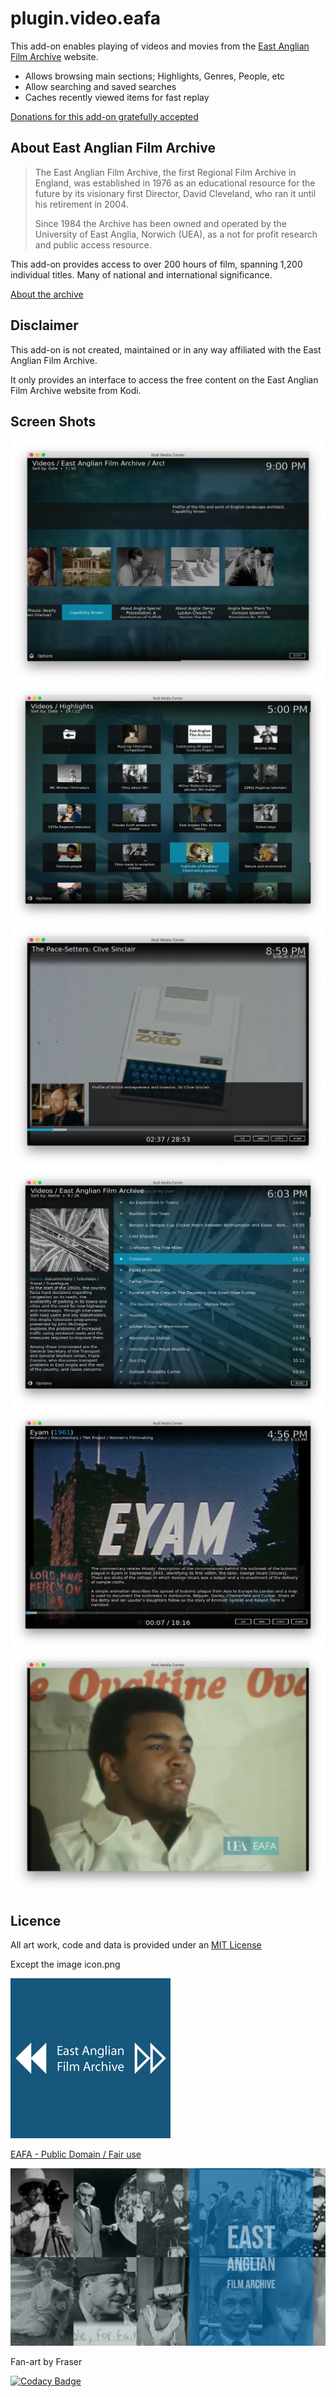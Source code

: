 # plugin.video.eafa

This add-on enables playing of videos and movies from the [East Anglian Film Archive](http://www.eafa.org.uk/) website.

*   Allows browsing main sections; Highlights, Genres, People, etc
*   Allow searching and saved searches
*   Caches recently viewed items for fast replay

[Donations for this add-on gratefully accepted](https://www.paypal.me/fraserchapman)

## About East Anglian Film Archive 

> The East Anglian Film Archive, the first Regional Film Archive in England, was established in 1976 as an educational resource for the future by its visionary first Director, David Cleveland, who ran it until his retirement in 2004.
> 
> Since 1984 the Archive has been owned and operated by the University of East Anglia, Norwich (UEA), as a not for profit research and public access resource.

This add-on provides access to over 200 hours of film, spanning 1,200 individual titles. Many of national and international significance.

[About the archive](http://www.eafa.org.uk/about-the-archive.aspx)

## Disclaimer 

This add-on is not created, maintained or in any way affiliated with the East Anglian Film Archive.

It only provides an interface to access the free content on the East Anglian Film Archive website from Kodi.

## Screen Shots

![ss1](./resources/media/ss1.jpg)
![ss2](./resources/media/ss2.jpg)
![ss3](./resources/media/ss3.jpg)
![ss4](./resources/media/ss4.jpg)
![ss5](./resources/media/ss5.jpg)
![ss5](./resources/media/ss6.jpg)

## Licence 

All art work, code and data is provided under an [MIT License](https://github.com/FraserChapman/plugin.video.eafa/blob/master/LICENSE.txt)

Except the image icon.png

![icon.png](./resources/icon.png)

[EAFA - Public Domain / Fair use](http://www.eafa.org.uk/)

![fanart.jpg](./resources/fanart.jpg?)

Fan-art by Fraser

[![Codacy Badge](https://api.codacy.com/project/badge/Grade/a038c42f0869461189e2650357f8683d)](https://www.codacy.com/app/FraserChapman/plugin.video.eafa?utm_source=github.com&amp;utm_medium=referral&amp;utm_content=FraserChapman/plugin.video.eafa&amp;utm_campaign=Badge_Grade)
